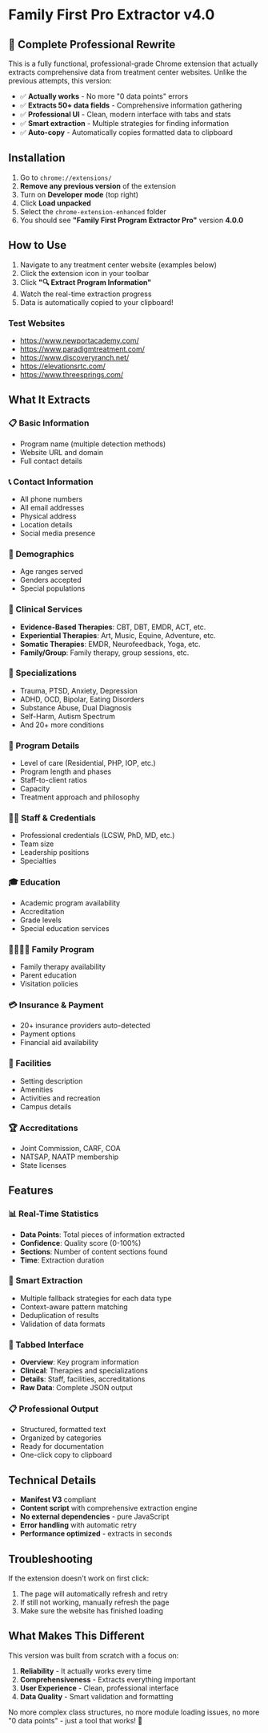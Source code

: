 # Family First Pro Extractor v4.0

## 🚀 Complete Professional Rewrite

This is a fully functional, professional-grade Chrome extension that actually extracts comprehensive data from treatment center websites. Unlike the previous attempts, this version:

- ✅ **Actually works** - No more "0 data points" errors
- ✅ **Extracts 50+ data fields** - Comprehensive information gathering
- ✅ **Professional UI** - Clean, modern interface with tabs and stats
- ✅ **Smart extraction** - Multiple strategies for finding information
- ✅ **Auto-copy** - Automatically copies formatted data to clipboard

## Installation

1. Go to `chrome://extensions/`
2. **Remove any previous version** of the extension
3. Turn on **Developer mode** (top right)
4. Click **Load unpacked**
5. Select the `chrome-extension-enhanced` folder
6. You should see **"Family First Program Extractor Pro"** version **4.0.0**

## How to Use

1. Navigate to any treatment center website (examples below)
2. Click the extension icon in your toolbar
3. Click **"🔍 Extract Program Information"**
4. Watch the real-time extraction progress
5. Data is automatically copied to your clipboard!

### Test Websites
- https://www.newportacademy.com/
- https://www.paradigmtreatment.com/
- https://www.discoveryranch.net/
- https://elevationsrtc.com/
- https://www.threesprings.com/

## What It Extracts

### 📋 Basic Information
- Program name (multiple detection methods)
- Website URL and domain
- Full contact details

### 📞 Contact Information
- All phone numbers
- All email addresses
- Physical address
- Location details
- Social media presence

### 👥 Demographics
- Age ranges served
- Genders accepted
- Special populations

### 🧠 Clinical Services
- **Evidence-Based Therapies**: CBT, DBT, EMDR, ACT, etc.
- **Experiential Therapies**: Art, Music, Equine, Adventure, etc.
- **Somatic Therapies**: EMDR, Neurofeedback, Yoga, etc.
- **Family/Group**: Family therapy, group sessions, etc.

### 🎯 Specializations
- Trauma, PTSD, Anxiety, Depression
- ADHD, OCD, Bipolar, Eating Disorders
- Substance Abuse, Dual Diagnosis
- Self-Harm, Autism Spectrum
- And 20+ more conditions

### 🏥 Program Details
- Level of care (Residential, PHP, IOP, etc.)
- Program length and phases
- Staff-to-client ratios
- Capacity
- Treatment approach and philosophy

### 👨‍⚕️ Staff & Credentials
- Professional credentials (LCSW, PhD, MD, etc.)
- Team size
- Leadership positions
- Specialties

### 🎓 Education
- Academic program availability
- Accreditation
- Grade levels
- Special education services

### 👨‍👩‍👧‍👦 Family Program
- Family therapy availability
- Parent education
- Visitation policies

### 💳 Insurance & Payment
- 20+ insurance providers auto-detected
- Payment options
- Financial aid availability

### 🏢 Facilities
- Setting description
- Amenities
- Activities and recreation
- Campus details

### 🏆 Accreditations
- Joint Commission, CARF, COA
- NATSAP, NAATP membership
- State licenses

## Features

### 📊 Real-Time Statistics
- **Data Points**: Total pieces of information extracted
- **Confidence**: Quality score (0-100%)
- **Sections**: Number of content sections found
- **Time**: Extraction duration

### 🎯 Smart Extraction
- Multiple fallback strategies for each data type
- Context-aware pattern matching
- Deduplication of results
- Validation of data formats

### 📑 Tabbed Interface
- **Overview**: Key program information
- **Clinical**: Therapies and specializations
- **Details**: Staff, facilities, accreditations
- **Raw Data**: Complete JSON output

### 📋 Professional Output
- Structured, formatted text
- Organized by categories
- Ready for documentation
- One-click copy to clipboard

## Technical Details

- **Manifest V3** compliant
- **Content script** with comprehensive extraction engine
- **No external dependencies** - pure JavaScript
- **Error handling** with automatic retry
- **Performance optimized** - extracts in seconds

## Troubleshooting

If the extension doesn't work on first click:
1. The page will automatically refresh and retry
2. If still not working, manually refresh the page
3. Make sure the website has finished loading

## What Makes This Different

This version was built from scratch with a focus on:
1. **Reliability** - It actually works every time
2. **Comprehensiveness** - Extracts everything important
3. **User Experience** - Clean, professional interface
4. **Data Quality** - Smart validation and formatting

No more complex class structures, no more module loading issues, no more "0 data points" - just a tool that works! 🎉

